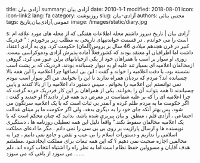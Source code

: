 title: آزادی بیان
summary: آزادی بیان
date: 2010-1-1
modified: 2018-08-01
icon:  icon-link2
lang: fa
category: روزنوشت
slug: آزادی-بیان
authors: مجتبی بنائی
tags: عمومی,آزادی‌بیان,تاریخ
image: /images/static/diary.jpg

s: آزادی بیان | تاریخ  دیروز داشتم مجله اطلاعات هفتگی که از مجله های مورد علاقه ام است را می خواندم . در قسمت خواندنیهای تاریخی به مطلب زیر برخوردم :  " فردریک کبیر در قرن هجدهم میلادی 46 سال بر پروس(آلمان) حکومت کرد. وی به آزادی اعتقاد داشت اما اطرافیان او معتقد بودند که کشورفعلاً آماده پذیرش آزادی ودموکراسی نیست. روزی او سوار بر اسب با همراهان خود از یکی ازخیابانهای برلن عبور می کرد. گروهی ازمخالفان اعلامیه ای بسیار تند علیه او به دیوار چسبانده بودند. فردریک که بر پشت اسب نشسته بود، با دقت اعلامیه را خواند و گفت : این بی انصافها چرا اعلامیه را این همه بالا چسبانده اند؟ مردم که نردبان همراه ندارند تا این را بخوانند. من اگر سوار اسب نبودم نمی توانستم این اعلامیه را بخوانم .  سپس دستور داد اعلامیه را از بالا کندند و پایین چسباندند تا همه بتوانند آن را بخوانند. یکی از همراهان بر این کار فردریک خرده گرفت که چرا اعلامیه ای را که بر علیه شماست در معرض دید همه قرار دادید؟! او خندید و گفت :  اگر حکومت ما به مردم ظلم کرده و آنقدر بی ثبات است که با یک اعلامیه سرنگون می شود، پس بهتر آنکه جای خود را به دیگری بدهد، ولی اگر حکومت ما بر مبنای عدالت اجتماعی ، آزادی قلم ، منطق  و بیان پیریزی شده باشد، بدانید که چنان محکم است که با یک اعلامیه مخالفان سقوط نکند."  واقعاً دلیل این همه تعطیلی روزنامه ها ، دستگیری نویسنده ها و ارسال پارازیت بر روی بی بی سی را نمی دانم . مگر ما ادعای مملکت اسلامی را نداریم و دستورات اسلام را بی عیب و نقص و جامع نمی دانیم ، چرا به مخالفین اجازه صحبت نمی دهیم ؟ که این همه تبعات برای مملکت ایجادشود .مطمئنم هدف آقایان و مسوولین حفظ نظام است اما به نظر راه را اشتباه انتخاب کرده اند.  دلم می سوزد از باغی که می سوزد .......